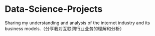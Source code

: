 # Data-Science-Projects
Sharing my understanding and analysis of the internet industry and its business models.（分享我对互联网行业业务的理解和分析）
